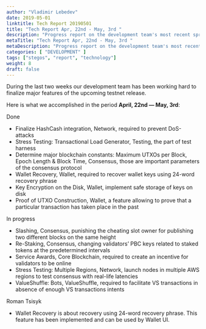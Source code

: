 ```yaml
---
author: "Vladimir Lebedev"
date: 2019-05-01
linktitle: Tech Report 20190501
title: "Tech Report Apr, 22nd - May, 3rd "
description: "Progress report on the development team's most recent sprint, and plans for the next sprint."
metaTitle: "Tech Report Apr, 22nd - May, 3rd "
metaDescription: "Progress report on the development team's most recent sprint, and plans for the next sprint."
categories: [ "DEVELOPMENT" ]
tags: ["stegos", "report", "technology"]
weight: 8
draft: false
---
```


During the last two weeks our development team has been working hard to finalize major features of the upcoming testnet release.

Here is what we accomplished in the period **April, 22nd — May, 3rd**:

Done

 - Finalize HashCash integration, Network, required to prevent DoS-attacks
 - Stress Testing: Transactional Load Generator, Testing, the part of test harness
 - Determine major blockchain constants: Maximum UTXOs per Block, Epoch Length & Block Time, Consensus, those are important parameters of the consensus protocol
 - Wallet Recovery, Wallet, required to recover wallet keys using 24-word recovery phrase
 - Key Encryption on the Disk, Wallet, implement safe storage of keys on disk
 - Proof of UTXO Construction, Wallet, a feature allowing to prove that a particular transaction has taken place in the past


In progress

 - Slashing, Consensus, punishing the cheating slot owner for publishing two different blocks on the same height
 - Re-Staking, Consensus, changing validators’ PBC keys related to staked tokens at the predetermined intervals
 - Service Awards, Core Blockchain, required to create an incentive for validators to be online
 - Stress Testing: Multiple Regions, Network, launch nodes in multiple AWS regions to test consensus with real-life latencies
 - ValueShuffle: Bots, ValueShuffle, required to facilitate VS transactions in absence of enough VS transactions intents


Roman Tsisyk

 - Wallet Recovery is about recovery using 24-word recovery phrase. This feature has been implemented and can be used by Wallet UI.
